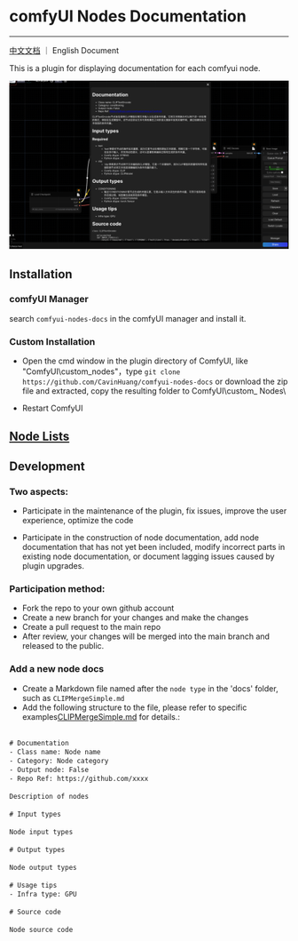 # comfyUI Nodes Documentation

----

[中文文档](README_zh.md) ｜ English Document

This is a plugin for displaying documentation for each comfyui node.

![example1](examples/2.png)

## Installation

### comfyUI Manager

search `comfyui-nodes-docs` in the comfyUI manager and install it.

### Custom Installation

- Open the cmd window in the plugin directory of ComfyUI, like "ComfyUI\custom_nodes"，type `git clone https://github.com/CavinHuang/comfyui-nodes-docs` or download the zip file and extracted, copy the resulting folder to ComfyUI\custom_ Nodes\

- Restart ComfyUI

## [Node Lists](nodesList.md)

## Development

### Two aspects:

- Participate in the maintenance of the plugin, fix issues, improve the user experience, optimize the code

- Participate in the construction of node documentation, add node documentation that has not yet been included, modify incorrect parts in existing node documentation, or document lagging issues caused by plugin upgrades.

### Participation method:

- Fork the repo to your own github account
- Create a new branch for your changes and make the changes
- Create a pull request to the main repo
- After review, your changes will be merged into the main branch and released to the public.

### Add a new node docs

- Create a Markdown file named after the `node type` in the 'docs' folder, such as `CLIPMergeSimple.md`
- Add the following structure to the file, please refer to specific examples[CLIPMergeSimple.md](docs/CLIPMergeSimple.md) for details.:

<pre><code>
# Documentation
- Class name: Node name
- Category: Node category
- Output node: False
- Repo Ref: https://github.com/xxxx

Description of nodes

# Input types

Node input types

# Output types

Node output types

# Usage tips
- Infra type: GPU

# Source code

Node source code
</code></pre>

